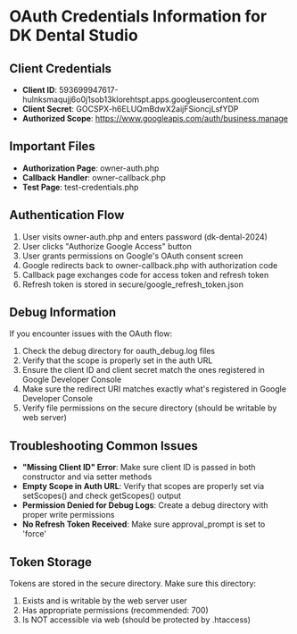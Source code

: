 # OAuth Credentials Information for DK Dental Studio

## Client Credentials
- **Client ID**: 593699947617-hulnksmaqujj6o0j1sob13klorehtspt.apps.googleusercontent.com
- **Client Secret**: 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
- **Authorized Scope**: https://www.googleapis.com/auth/business.manage

## Important Files
- **Authorization Page**: owner-auth.php
- **Callback Handler**: owner-callback.php
- **Test Page**: test-credentials.php

## Authentication Flow
1. User visits owner-auth.php and enters password (dk-dental-2024)
2. User clicks "Authorize Google Access" button
3. User grants permissions on Google's OAuth consent screen
4. Google redirects back to owner-callback.php with authorization code
5. Callback page exchanges code for access token and refresh token
6. Refresh token is stored in secure/google_refresh_token.json

## Debug Information
If you encounter issues with the OAuth flow:
1. Check the debug directory for oauth_debug.log files
2. Verify that the scope is properly set in the auth URL
3. Ensure the client ID and client secret match the ones registered in Google Developer Console
4. Make sure the redirect URI matches exactly what's registered in Google Developer Console
5. Verify file permissions on the secure directory (should be writable by web server)

## Troubleshooting Common Issues
- **"Missing Client ID" Error**: Make sure client ID is passed in both constructor and via setter methods
- **Empty Scope in Auth URL**: Verify that scopes are properly set via setScopes() and check getScopes() output
- **Permission Denied for Debug Logs**: Create a debug directory with proper write permissions
- **No Refresh Token Received**: Make sure approval_prompt is set to 'force'

## Token Storage
Tokens are stored in the secure directory. Make sure this directory:
1. Exists and is writable by the web server user
2. Has appropriate permissions (recommended: 700)
3. Is NOT accessible via web (should be protected by .htaccess) 
